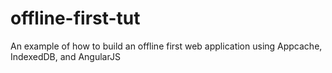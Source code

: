 offline-first-tut
=================

An example of how to build an offline first web application using Appcache, IndexedDB, and AngularJS
